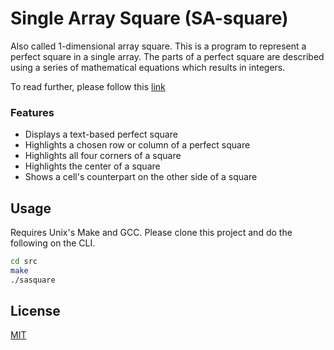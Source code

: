 # Single Array Square (SA-square)
Also called 1-dimensional array square. This is a program to represent a perfect square in a single array. The parts of a perfect square are described using a series of mathematical equations which results in integers.

To read further, please follow this [link](docs/iii_table_of_contents.md)

### Features
- Displays a text-based perfect square
- Highlights a chosen row or column of a perfect square
- Highlights all four corners of a square
- Highlights the center of a square
- Shows a cell's counterpart on the other side of a square

## Usage
Requires Unix's Make and GCC. Please clone this project and do the following on the CLI.
```bash
cd src
make
./sasquare
```

## License
[MIT](https://choosealicense.com/licenses/mit/)